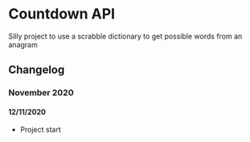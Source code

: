 # Countdown API

Silly project to use a scrabble dictionary to get possible words from an anagram

## Changelog

### November 2020

#### 12/11/2020

- Project start